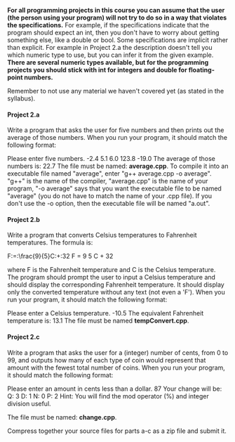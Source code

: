 __For all programming projects in this course you can assume that the user (the person using your program) will not try to do so in a way that violates the specifications.__  For example, if the specifications indicate that the program should expect an int, then you don't have to worry about getting something else, like a double or bool.  Some specifications are implicit rather than explicit.  For example in Project 2.a the description doesn't tell you which numeric type to use, but you can infer it from the given example. __There are several numeric types available, but for the programming projects you should stick with int for integers and double for floating-point numbers.__

Remember to not use any material we haven't covered yet (as stated in the syllabus).

 

#### Project 2.a ####

Write a program that asks the user for five numbers and then prints out the average of those numbers.  When you run your program, it should match the following format:

Please enter five numbers.
-2.4
5.1
6.0
123.8
-19.0
The average of those numbers is:
22.7
The file must be named: __average.cpp__.  To compile it into an executable file named "average", enter "g++ average.cpp -o average".  "g++" is the name of the compiler, "average.cpp" is the name of your program, "-o average" says that you want the executable file to be named "average" (you do not have to match the name of your .cpp file).  If you don't use the -o option, then the executable file will be named "a.out".

 

#### Project 2.b ####

Write a program that converts Celsius temperatures to Fahrenheit temperatures.  The formula is:

F\:=\:\frac{9}{5}C\:+\:32 F = 9 5 C + 32

where F is the Fahrenheit temperature and C is the Celsius temperature.  The program should prompt the user to input a Celsius temperature and should display the corresponding Fahrenheit temperature.  It should display only the converted temperature without any text (not even a 'F').  When you run your program, it should match the following format:

Please enter a Celsius temperature.
-10.5
The equivalent Fahrenheit temperature is:
13.1
The file must be named __tempConvert.cpp__.

 

#### Project 2.c ####

Write a program that asks the user for a (integer) number of cents, from 0 to 99, and outputs how many of each type of coin would represent that amount with the fewest total number of coins.  When you run your program, it should match the following format:

Please enter an amount in cents less than a dollar.
87
Your change will be:
Q: 3
D: 1
N: 0
P: 2
Hint: You will find the mod operator (%) and integer division useful.

The file must be named: __change.cpp__.

 

Compress together your source files for parts a-c as a zip file and submit it.


